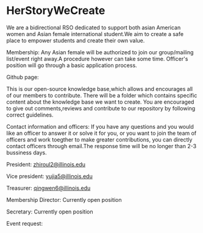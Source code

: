 # HerStoryWeCreate
We are a bidirectional RSO dedicated to support both asian American women and Asian female international student.We aim to create a safe place to empower students and create their own value.

Membership:
Any Asian female will be authorized to join our group/mailing list/event right away.A procedure however can take some time.
Officer's position will go through a basic application process.

Github page:

This is our open-source knowledge base,which allows and encourages all of our members to contribute.
There will be a folder which contains specific content about the knowledge base we want to create.
You are encouraged to give out comments,reviews and contribute to our repository by following correct guidelines.


Contact information and officers:
If you have any questions and you would like an officer to answer it or solve it for you, or you want to join the team of officers and work toegther to make greater contributions, you can directly contact officers through email.The response time will be no longer than 2-3 bussiness days.

President:
zhiroul2@illinois.edu

Vice president:
yujia5@illinois.edu

Treasurer:
qingwen6@illinois.edu

Membership Director:
Currently open position

Secretary:
Currently open position

Event request:


